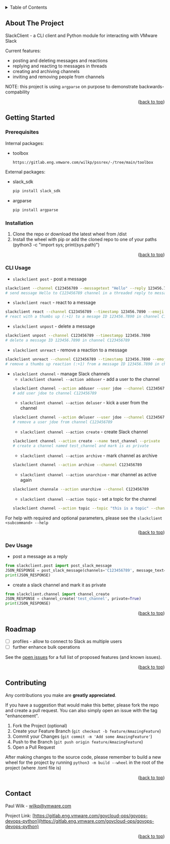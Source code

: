 <a name="readme-top"></a>

<!-- TABLE OF CONTENTS -->
<details>
  <summary>Table of Contents</summary>
  <ol>
    <li>
      <a href="#about-the-project">About The Project</a>
    </li>
    <li>
      <a href="#getting-started">Getting Started</a>
      <ul>
        <li><a href="#prerequisites">Prerequisites</a></li>
        <li><a href="#installation">Installation</a></li>
      </ul>
    </li>
    <li><a href="#cliusage">CLI Usage</a></li>
    <li><a href="#devusage">Dev Usage</a></li>
    <li><a href="#roadmap">Roadmap</a></li>
    <li><a href="#contributing">Contributing</a></li>
    <li><a href="#contact">Contact</a></li>
  </ol>
</details>



<!-- ABOUT THE PROJECT -->
## About The Project

SlackClient - a CLI client and Python module for interacting with VMware Slack

Current features:
* posting and deleting messages and reactions
* replying and reacting to messages in threads
* creating and archiving channels
* inviting and removing people from channels

NOTE: this project is using `argparse` on purpose to demonstrate backwards-compability

<p align="right">(<a href="#readme-top">back to top</a>)</p>



<!-- GETTING STARTED -->
## Getting Started

### Prerequisites

Internal packages:
* toolbox
  ```sh
  https://gitlab.eng.vmware.com/wilkp/pssrex/-/tree/main/toolbox
  ```
External packages:
* slack_sdk
  ```sh
  pip install slack_sdk
  ```
* argparse
  ```sh
  pip install argparse
  ```

### Installation

1. Clone the repo or download the latest wheel from /dist
2. Install the wheel with pip or add the cloned repo to one of your paths (python3 -c "import sys; print(sys.path)")

<p align="right">(<a href="#readme-top">back to top</a>)</p>



<!-- USAGE EXAMPLES -->
### CLI Usage

* `slackclient post` - post a message
```sh
slackclient --channel C123456789 --messagetext "Hello" --reply 123456.7890
# send message Hello to C123456789 channel in a threaded reply to message ID 123456.7890
```
* `slackclient react` - react to a message
```sh
slackclient react --channel C123456789 --timestamp 123456.7890 --emoji :+1 --profile beta
# react with a thumbs up (:+1) to a mesage ID 123456.7890 in channel C123456789, using user profile 'beta'
```
* `slackclient unpost` - delete a message
```sh
slackclient unpost --channel C123456789 --timestampp 123456.7890
# delete a message ID 123456.7890 in channel C123456789
```
* `slackclient unreact` - remove a reaction to a message
```sh
slackclient unreact --channel C123456789 --timestamp 123456.7890 --emoji :+1
# remove a thumbs up reaction (:+1) from a message ID 123456.7890 in channel C123456789
```
* `slackclient channel` - manage Slack channels
  * `slackclient channel --action adduser` - add a user to the channel
  ```sh
  slackclient channel --action adduser --user jdoe --channel C1234567890
  # add user jdoe to channel C123456789
  ```
  * `slackclient channel --action deluser` - kick a user from the channel
  ```sh
  slackclient channel --action deluser --user jdoe --channel C123456789
  # remove a user jdoe from channel C123456789
  ```
  * `slackclient channel --action create` - create Slack channel
  ```sh
  slackclient channel --action create --name test_channel --private
  # create a channel named test_channel and mark is as private
  ```
  * `slackclient channel --action archive` - mark channel as archive
  ```sh
  slackclient channel --action archive --channel C123456789
  ```
  * `slackclient channel --action unarchive` - mar channel as active again
  ```sh
  slackclient channale --action unarchive --channel C123456789  
  ```
  * `slackclient channel --action topic` - set a topic for the channel
  ```sh
  slackclient channel --action topic --topic "this is a topic" --channel C123456789
  ```

For help with required and optional parameters, please see the `slackclient <subcommand> --help` 

<p align="right">(<a href="#readme-top">back to top</a>)</p>



<!-- USAGE EXAMPLES -->
### Dev Usage

* post a message as a reply
```python
from slackclient.post import post_slack_message
JSON_RESPONSE = post_slack_message(channels='C123456789', message_text='Hello there', thread_timestamp='12345.67890')
print(JSON_RESPONSE)
```
* create a slack channel and mark it as private
```python
from slackclient.channel import channel_create
JSON_RESPONSE = channel_create('test_channel', private=True)
print(JSON_RESPONSE)
```

<p align="right">(<a href="#readme-top">back to top</a>)</p>



<!-- ROADMAP -->
## Roadmap

- [ ] profiles - allow to connect to Slack as multiple users
- [ ] further enhance bulk operations

See the [open issues](https://gitlab.eng.vmware.com/govcloud-ops/govcloud-devops-python/issues) for a full list of proposed features (and known issues).

<p align="right">(<a href="#readme-top">back to top</a>)</p>



<!-- CONTRIBUTING -->
## Contributing

Any contributions you make are **greatly appreciated**.

If you have a suggestion that would make this better, please fork the repo and create a pull request. You can also simply open an issue with the tag "enhancement".

1. Fork the Project (optional)
2. Create your Feature Branch (`git checkout -b feature/AmazingFeature`)
3. Commit your Changes (`git commit -m 'Add some AmazingFeature'`)
4. Push to the Branch (`git push origin feature/AmazingFeature`)
5. Open a Pull Request

After making changes to the source code, please remember to build a new wheel for the project by running `python3 -m build --wheel` in the root of the project (where .toml file is)

<p align="right">(<a href="#readme-top">back to top</a>)</p>


<!-- CONTACT -->
## Contact

Paul Wilk - wilkp@vmware.com

Project Link: [https://gitlab.eng.vmware.com/govcloud-ops/govops-devops-python](https://gitlab.eng.vmware.com/govcloud-ops/govops-devops-python)

<p align="right">(<a href="#readme-top">back to top</a>)</p>